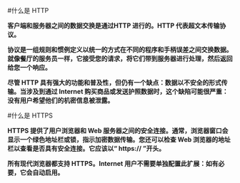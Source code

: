 #什么是 HTTP

**客户端和服务器之间的数据交换是通过HTTP 进行的。HTTP 代表超文本传输​​协议。**

**协议是一组规则和惯例定义以统一的方式在不同的程序和手柄误差之间交换数据。就像餐厅的服务员一样，它接受您的请求，将它们带到服务器进行处理，然后返回给您一个响应。**

**尽管 HTTP 具有强大的功能和普及性，但仍有一个缺点：数据以不安全的形式传输。当涉及到通过 Internet 购买商品或发送护照数据时，这个缺陷可能很严重：没有用户希望他们的机密信息被泄露。**

#什么是 HTTPS

**HTTPS 提供了用户浏览器和 Web 服务器之间的安全连接。通常，浏览器窗口会显示一个绿色地址栏或锁，指示加密数据传输。您还可以检查 Web 浏览器的地址栏以查看是否具有安全连接。它应该以“ https:// ”开头。**

**所有现代浏览器都支持 HTTPS。Internet 用户不需要单独配置此扩展：如有必要，它会自动启用。**

